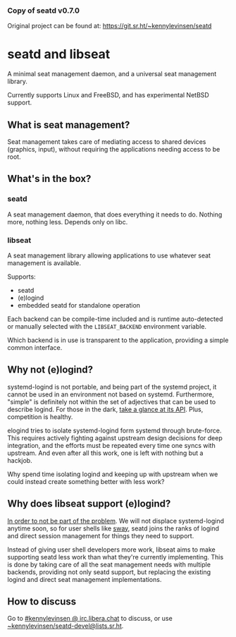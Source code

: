 ### Copy of seatd v0.7.0
Original project can be found at: https://git.sr.ht/~kennylevinsen/seatd

# seatd and libseat

A minimal seat management daemon, and a universal seat management library.

Currently supports Linux and FreeBSD, and has experimental NetBSD support.

## What is seat management?

Seat management takes care of mediating access to shared devices (graphics, input), without requiring the applications needing access to be root.

## What's in the box?

### seatd

A seat management daemon, that does everything it needs to do. Nothing more, nothing less. Depends only on libc.

### libseat

A seat management library allowing applications to use whatever seat management is available.

Supports:
- seatd
- (e)logind
- embedded seatd for standalone operation

Each backend can be compile-time included and is runtime auto-detected or manually selected with the `LIBSEAT_BACKEND` environment variable.

Which backend is in use is transparent to the application, providing a simple common interface.

## Why not (e)logind?

systemd-logind is not portable, and being part of the systemd project, it cannot be used in an environment not based on systemd. Furthermore, "simple" is definitely not within the set of adjectives that can be used to describe logind. For those in the dark, [take a glance at its API](https://www.freedesktop.org/wiki/Software/systemd/logind/). Plus, competition is healthy.

elogind tries to isolate systemd-logind form systemd through brute-force. This requires actively fighting against upstream design decisions for deep integration, and the efforts must be repeated every time one syncs with upstream. And even after all this work, one is left with nothing but a hackjob.

Why spend time isolating logind and keeping up with upstream when we could instead create something better with less work?

## Why does libseat support (e)logind?

[In order to not be part of the problem](https://xkcd.com/927/). We will not displace systemd-logind anytime soon, so for user shells like [sway](https://github.com/swaywm/sway), seatd joins the ranks of logind and direct session management for things they need to support.

Instead of giving user shell developers more work, libseat aims to make supporting seatd less work than what they're currently implementing. This is done by taking care of all the seat management needs with multiple backends, providing not only seatd support, but replacing the existing logind and direct seat management implementations.

## How to discuss

Go to [#kennylevinsen @ irc.libera.chat](ircs://irc.libera.chat/#kennylevinsen) to discuss, or use [~kennylevinsen/seatd-devel@lists.sr.ht](https://lists.sr.ht/~kennylevinsen/seatd-devel).
